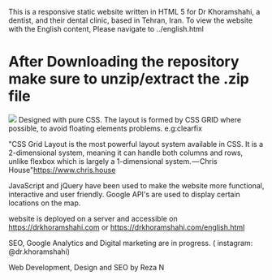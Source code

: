 
This is a responsive static website written in HTML 5 for Dr Khoramshahi, a dentist, and their dental clinic, based in Tehran, Iran.
To view the website with the English content, Please navigate to ../english.html
 # After Downloading the repository make sure to unzip/extract the .zip file
![](Dental_Clinic_project.png) 
Designed with pure CSS. The layout is formed by CSS GRID where possible, to avoid floating elements problems. e.g:clearfix

"CSS Grid Layout is the most powerful layout system available in CSS. It is a 2-dimensional system, meaning it can handle both columns and rows, unlike flexbox which is largely a 1-dimensional system. — Chris House"https://www.chris.house
 
JavaScript and jQuery have been used to make the website more functional, interactive and user friendly. Google API's are used to display certain locations on the map.

website is deployed on a server and accessible  on https://drkhoramshahi.com or https://drkhoramshahi.com/english.html

SEO, Google Analytics and Digital marketing are in progress.
( instagram: @dr.khoramshahi)



Web Development, Design and SEO by Reza N
